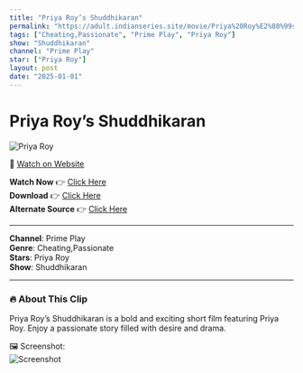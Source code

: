 ```yaml
---
title: "Priya Roy’s Shuddhikaran"
permalink: "https://adult.indianseries.site/movie/Priya%20Roy%E2%80%99s%20Shuddhikaran"
tags: ["Cheating,Passionate", "Prime Play", "Priya Roy"]
show: "Shuddhikaran"
channel: "Prime Play"
star: ["Priya Roy"]
layout: post
date: "2025-01-01"
---
```


# Priya Roy’s Shuddhikaran

![Priya Roy](https://shorts.desisins.com/wp-content/uploads/2023/07/Shuddhikaran-hot-scene-primeplay-DesiSins.com_.jpg)

🔗 [Watch on Website](https://adult.indianseries.site/movie/Priya%20Roy%E2%80%99s%20Shuddhikaran)

**Watch Now** 👉 [Click Here](https://adult.indianseries.site/movie/Priya%20Roy%E2%80%99s%20Shuddhikaran)  
**Download** 👉 [Click Here](https://adult.indianseries.site/movie/Priya%20Roy%E2%80%99s%20Shuddhikaran)  
**Alternate Source** 👉 [Click Here](https://adult.indianseries.site/movie/Priya%20Roy%E2%80%99s%20Shuddhikaran)

---

**Channel**: Prime Play  
**Genre**: Cheating,Passionate  
**Stars**: Priya Roy  
**Show**: Shuddhikaran

---

### 🔥 About This Clip

Priya Roy’s Shuddhikaran is a bold and exciting short film featuring Priya Roy. Enjoy a passionate story filled with desire and drama.
 
🖼️ Screenshot:  
![Screenshot](https://shorts.desisins.com/wp-content/uploads/2023/07/Shuddhikaran-hot-scene-primeplay-DesiSins.com_.jpg)
